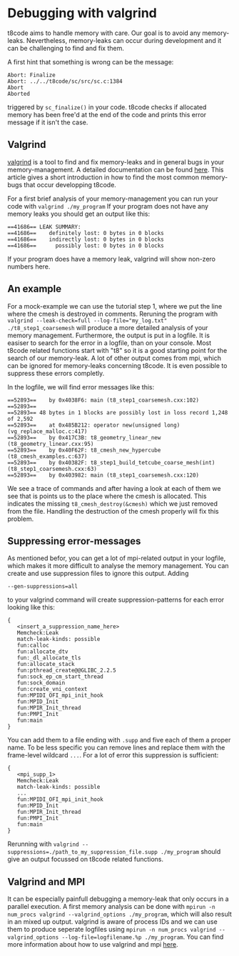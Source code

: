 # Debugging with valgrind

t8code aims to handle memory with care. Our goal is to avoid any memory-leaks. Nevertheless, memory-leaks can occur during development and it can be challenging to find and fix them. 

A first hint that something is wrong can be the message:
```
Abort: Finalize
Abort: ../../t8code/sc/src/sc.c:1384
Abort
Aborted
```
triggered by ```sc_finalize()``` in your code. t8code checks if allocated memory has been free'd at the end of the code and prints this error message if it isn't the case. 

## Valgrind 

[valgrind](https://valgrind.org/) is a tool to find and fix memory-leaks and in general bugs in your memory-management. A detailed documentation can be found [here](https://valgrind.org/docs/manual/index.html). This article gives a short introduction in how to find the most common memory-bugs that occur developping t8code. 

For a first brief analysis of your memory-management you can run your code with ```valgrind ./my_program```
If your program does not have any memory leaks you should get an output like this:
```
==41686== LEAK SUMMARY:
==41686==    definitely lost: 0 bytes in 0 blocks
==41686==    indirectly lost: 0 bytes in 0 blocks
==41686==      possibly lost: 0 bytes in 0 blocks
```

If your program does have a memory leak, valgrind will show non-zero numbers here. 

## An example
For a mock-example we can use the tutorial step 1, where we put the line where the cmesh is destroyed in comments. 
Reruning the program with ```valgrind --leak-check=full --log-file="my_log.txt" ./t8_step1_coarsemesh``` will produce a more detailed analysis of your memory management. Furthermore, the output is put in a logfile. 
It is easiser to search for the error in a logfile, than on your console. Most t8code related functions start with "t8" so it is a good starting point for the search of our memory-leak. A lot of other output comes from mpi, which can be ignored for memory-leaks concerning t8code. It is even possible to suppress these errors completly. 

In the logfile, we will find error messages like this:
```
==52893==    by 0x4038F6: main (t8_step1_coarsemesh.cxx:102)
==52893== 
==52893== 48 bytes in 1 blocks are possibly lost in loss record 1,248 of 2,592
==52893==    at 0x485B212: operator new(unsigned long) (vg_replace_malloc.c:417)
==52893==    by 0x417C3B: t8_geometry_linear_new (t8_geometry_linear.cxx:95)
==52893==    by 0x40F62F: t8_cmesh_new_hypercube (t8_cmesh_examples.c:637)
==52893==    by 0x40382F: t8_step1_build_tetcube_coarse_mesh(int) (t8_step1_coarsemesh.cxx:63)
==52893==    by 0x403982: main (t8_step1_coarsemesh.cxx:120)
```
We see a trace of commands and after having a look at each of them we see that is points us to the place where the cmesh is allocated. This indicates the missing ```t8_cmesh_destroy(&cmesh)``` which we just removed from the file. Handling the destruction of the cmesh properly will fix this problem. 

## Suppressing error-messages
As mentioned befor, you can get a lot of mpi-related output in your logfile, which makes it more difficult to analyse the memory management. You can create and use suppression files to ignore this output. 
Adding
```
--gen-suppressions=all
```
to your valgrind command will create suppression-patterns for each error looking like this:
```
{
   <insert_a_suppression_name_here>
   Memcheck:Leak
   match-leak-kinds: possible
   fun:calloc
   fun:allocate_dtv
   fun:_dl_allocate_tls
   fun:allocate_stack
   fun:pthread_create@@GLIBC_2.2.5
   fun:sock_ep_cm_start_thread
   fun:sock_domain
   fun:create_vni_context
   fun:MPIDI_OFI_mpi_init_hook
   fun:MPID_Init
   fun:MPIR_Init_thread
   fun:PMPI_Init
   fun:main
}
```
You can add them to a file ending with ```.supp``` and five each of them a proper name. 
To be less specific you can remove lines and replace them with the frame-level wildcard ```...```. For a lot of error this suppression is sufficient:
```
{
   <mpi_supp_1>
   Memcheck:Leak
   match-leak-kinds: possible
   ...
   fun:MPIDI_OFI_mpi_init_hook
   fun:MPID_Init
   fun:MPIR_Init_thread
   fun:PMPI_Init
   fun:main
}
```
Rerunning with ```valgrind --suppressions=./path_to_my_suppression_file.supp ./my_program``` should give an output focussed on t8code related functions. 

## Valgrind and MPI
It can be especially painfull debugging a memory-leak that only occurs in a parallel execution. A first memory analysis can be done with
```mpirun -n num_procs valgrind --valgrind_options ./my_program```, which will also result in an mixed up output. 
valgrind is aware of process IDs and we can use them to produce seperate logfiles using ```mpirun -n num_procs valgrind --valgrind_options --log-file=logfilename.%p ./my_program```.
You can find more information about how to use valgrind and mpi [here](https://valgrind.org/docs/manual/mc-manual.html#mc-manual.mpiwrap).


